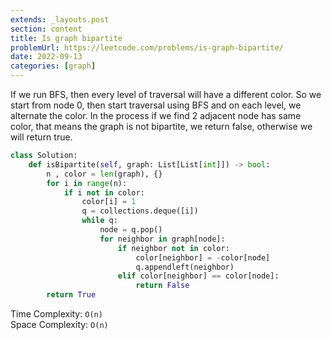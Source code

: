 ```yaml
---
extends: _layouts.post
section: content
title: Is graph bipartite
problemUrl: https://leetcode.com/problems/is-graph-bipartite/
date: 2022-09-13
categories: [graph]
---
```


If we run BFS, then every level of traversal will have a different color. So we start from node 0, then start traversal using BFS and on each level, we alternate the color. In the process if we find 2 adjacent node has same color, that means the graph is not bipartite, we return false, otherwise we will return true.

```python
class Solution:
    def isBipartite(self, graph: List[List[int]]) -> bool:
        n , color = len(graph), {}
        for i in range(n):
            if i not in color:
                color[i] = 1
                q = collections.deque([i])
                while q:
                    node = q.pop()
                    for neighbor in graph[node]:
                        if neighbor not in color:
                            color[neighbor] = -color[node]
                            q.appendleft(neighbor)
                        elif color[neighbor] == color[node]:
                            return False
        return True
```

Time Complexity: `O(n)` <br/>
Space Complexity: `O(n)`